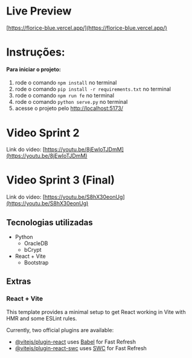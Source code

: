 # Live Preview

[https://florice-blue.vercel.app/](https://florice-blue.vercel.app/)

# Instruções:

#### Para iniciar o projeto:

1. rode o comando `npm install` no terminal
2. rode o comando `pip install -r requirements.txt` no terminal
3. rode o comando `npm run fe` no terminal
4. rode o comando `python serve.py` no terminal
5. acesse o projeto pelo [http://localhost:5173/](http://localhost:5173/)

# Video Sprint 2

Link do video: [https://youtu.be/8jEwIoTJDmM](https://youtu.be/8jEwIoTJDmM)

# Video Sprint 3 (Final)

Link do video: [https://youtu.be/S8hX30eonUg](https://youtu.be/S8hX30eonUg)

## Tecnologias utilizadas

-   Python
    -   OracleDB
    -   bCrypt
-   React + Vite
    -   Bootstrap

## Extras

### React + Vite

This template provides a minimal setup to get React working in Vite with HMR and some ESLint rules.

Currently, two official plugins are available:

-   [@vitejs/plugin-react](https://github.com/vitejs/vite-plugin-react/blob/main/packages/plugin-react/README.md) uses [Babel](https://babeljs.io/) for Fast Refresh
-   [@vitejs/plugin-react-swc](https://github.com/vitejs/vite-plugin-react-swc) uses [SWC](https://swc.rs/) for Fast Refresh
